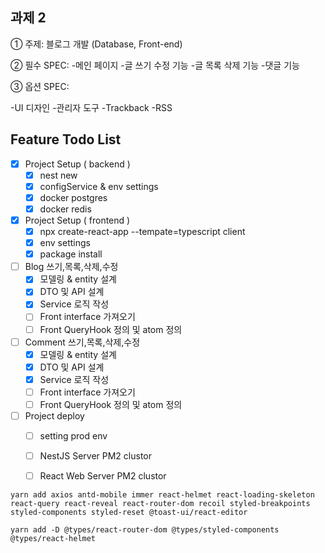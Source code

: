 ## 과제 2

① 주제: 블로그 개발 (Database, Front-end)

② 필수 SPEC:
-메인 페이지
-글 쓰기 수정 기능
-글 목록 삭제 기능
-댓글 기능


③ 옵션 SPEC:

-UI 디자인
-관리자 도구
-Trackback
-RSS

## Feature Todo List
- [x] Project Setup ( backend )
  - [x] nest new
  - [x] configService & env settings
  - [x] docker postgres
  - [x] docker redis

- [x] Project Setup ( frontend )
  - [x] npx create-react-app --tempate=typescript client
  - [x] env settings
  - [x] package install

- [ ] Blog 쓰기,목록,삭제,수정
  - [x]  모델링 & entity 설계
  - [x]  DTO 및 API 설계
  - [x]  Service 로직 작성
  - [ ]  Front interface 가져오기
  - [ ]  Front QueryHook 정의 및 atom 정의

- [ ] Comment 쓰기,목록,삭제,수정
  - [x]  모델링 & entity 설계
  - [x]  DTO 및 API 설계
  - [x]  Service 로직 작성
  - [ ]  Front interface 가져오기
  - [ ]  Front QueryHook 정의 및 atom 정의

- [ ] Project deploy
  - [ ] setting prod env 
  - [ ] NestJS Server PM2 clustor
  - [ ] React Web Server PM2 clustor




```
yarn add axios antd-mobile immer react-helmet react-loading-skeleton react-query react-reveal react-router-dom recoil styled-breakpoints styled-components styled-reset @toast-ui/react-editor

yarn add -D @types/react-router-dom @types/styled-components @types/react-helmet
```